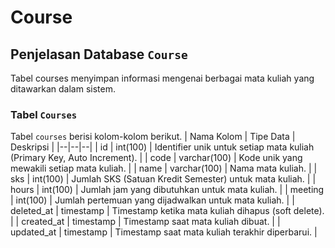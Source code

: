 # Course

## Penjelasan Database `Course`
Tabel courses menyimpan informasi mengenai berbagai mata kuliah yang ditawarkan dalam sistem.

### Tabel `Courses`
Tabel `courses` berisi kolom-kolom berikut.
| Nama Kolom  | Tipe Data | Deskripsi |
|--|--|--|
| id | int(100)  | Identifier unik untuk setiap mata kuliah (Primary Key, Auto Increment). |
| code | varchar(100) | Kode unik yang mewakili setiap mata kuliah. |
| name | varchar(100) | Nama mata kuliah. |
| sks | int(100) | Jumlah SKS (Satuan Kredit Semester) untuk mata kuliah. |
| hours | int(100) | Jumlah jam yang dibutuhkan untuk mata kuliah. |
| meeting | int(100) | Jumlah pertemuan yang dijadwalkan untuk mata kuliah. |
| deleted_at | timestamp | Timestamp ketika mata kuliah dihapus (soft delete). |
| created_at | timestamp | Timestamp saat mata kuliah dibuat. |
| updated_at | timestamp | Timestamp saat mata kuliah terakhir diperbarui. |

	
		
		

